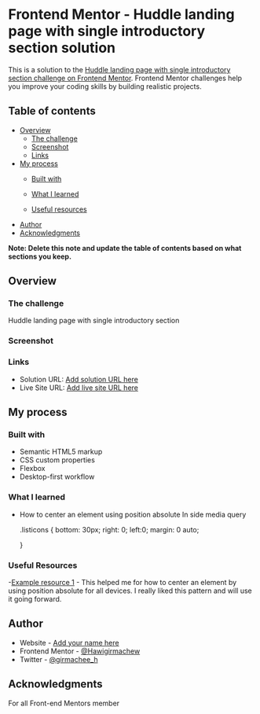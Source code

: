 # Frontend Mentor - Huddle landing page with single introductory section solution

This is a solution to the [Huddle landing page with single introductory section challenge on Frontend Mentor](https://www.frontendmentor.io/challenges/huddle-landing-page-with-a-single-introductory-section-B_2Wvxgi0). Frontend Mentor challenges help you improve your coding skills by building realistic projects. 

## Table of contents

- [Overview](#overview)
  - [The challenge](#the-challenge)
  - [Screenshot](#screenshot)
  - [Links](#links)
- [My process](#my-process)
  - [Built with](#built-with)
  - [What I learned](#what-i-learned)
  
  - [Useful resources](#useful-resources)
- [Author](#author)
- [Acknowledgments](#acknowledgments)

**Note: Delete this note and update the table of contents based on what sections you keep.**

## Overview

### The challenge

Huddle landing page with single introductory section

### Screenshot



### Links

- Solution URL: [Add solution URL here](https://your-solution-url.com)
- Live Site URL: [Add live site URL here](https://your-live-site-url.com)

## My process

### Built with

- Semantic HTML5 markup
- CSS custom properties
- Flexbox
- Desktop-first workflow


### What I learned
- How to center an element using position absolute
  In side media query

  .listicons {
    bottom: 30px;
    right: 0;
    left:0;
    margin: 0 auto;
    
  }

### Useful Resources

-[Example resource 1](https://www.freecodecamp.org/news/how-to-center-an-absolute-positioned-element/) - This helped me for how to center an element by using position absolute for all devices. I really liked this pattern and will use it going forward.

## Author

- Website - [Add your name here](https://www.your-site.com)
- Frontend Mentor - [@Hawigirmachew](https://www.frontendmentor.io/profile/Hawigirmachew)
- Twitter - [@girmachee_h](https://www.twitter.com/girmachee_h)

## Acknowledgments

For all Front-end Mentors member
